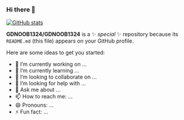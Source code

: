 ### Hi there 👋

[![GitHub stats](https://github-readme-stats.vercel.app/api?username=GDNOOB1324)](https://github.com/anuraghazra/github-readme-stats)

**GDNOOB1324/GDNOOB1324** is a ✨ _special_ ✨ repository because its `README.md` (this file) appears on your GitHub profile.

Here are some ideas to get you started:

- 🔭 I’m currently working on ...
- 🌱 I’m currently learning ...
- 👯 I’m looking to collaborate on ...
- 🤔 I’m looking for help with ...
- 💬 Ask me about ...
- 📫 How to reach me: ...
- 😄 Pronouns: ...
- ⚡ Fun fact: ...
